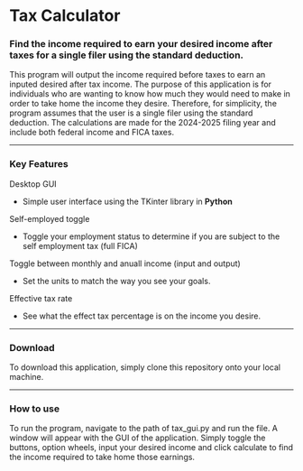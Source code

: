# Tax Calculator
### Find the income required to earn your desired income after taxes for a single filer using the standard deduction.

This program will output the income required before taxes to earn an inputed desired after tax income. The purpose of this application is for individuals who are wanting to know how much they would need to make in order to take home the income they desire. Therefore, for simplicity, the program assumes that the user is a single filer using the standard deduction. The calculations are made for the 2024-2025 filing year and include both federal income and FICA taxes.

---
### Key Features

Desktop GUI
- Simple user interface using the TKinter library in **Python**

Self-employed toggle
- Toggle your employment status to determine if you are subject to the self employment tax (full FICA)

Toggle between monthly and anuall income (input and output)
- Set the units to match the way you see your goals.

Effective tax rate
- See what the effect tax percentage is on the income you desire.

---
### Download

To download this application, simply clone this repository onto your local machine.

---
### How to use

To run the program, navigate to the path of tax_gui.py and run the file. A window will appear with the GUI of the application. Simply toggle the buttons, option wheels, input your desired income and click calculate to find the income required to take home those earnings.

